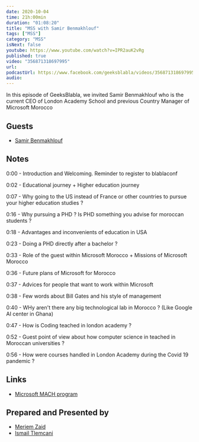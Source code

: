 ```yaml
---
date: 2020-10-04
time: 21h:00min
duration: "01:08:20"
title: "MSS with Samir Benmakhlouf"
tags: ["MSS"]
category: "MSS"
isNext: false
youtube: https://www.youtube.com/watch?v=IPR2auK2vRg
published: true
video: "356871318697995"
url:
podcastUrl: https://www.facebook.com/geeksblabla/videos/356871318697995
audio:
---
```


In this episode of GeeksBlabla, we invited Samir Benmakhlouf who is the current CEO of London Academy School and previous Country Manager of Microsoft Morocco

## Guests

- [Samir Benmakhlouf](https://www.linkedin.com/in/samirben/)

## Notes

0:00 - Introduction and Welcoming. Reminder to register to blablaconf

0:02 - Educational journey + Higher education journey

0:07 - Why going to the US instead of France or other countries to pursue your higher education studies ?

0:16 - Why pursuing a PHD ? Is PHD something you advise for moroccan students ?

0:18 - Advantages and inconvenients of education in USA

0:23 - Doing a PHD directly after a bachelor ?

0:33 - Role of the guest within Microsoft Morocco + Missions of Microsoft Morocco

0:36 - Future plans of Microsoft for Morocco

0:37 - Advices for people that want to work within Microsoft

0:38 - Few words about Bill Gates and his style of management

0:40 - WHy aren't there any big technological lab in Morocco ? (Like Google AI center in Ghana)

0:47 - How is Coding teached in london academy ?

0:52 - Guest point of view about how computer science in teached in Moroccan universities ?

0:56 - How were courses handled in London Academy during the Covid 19 pandemic ?

## Links

- [Microsoft MACH program](https://my.gradconnection.com/employers/microsoft/intern-to-mach/)

## Prepared and Presented by

- [Meriem Zaid](https://www.facebook.com/MeriemZaid)
- [Ismail Tlemcani](https://www.linkedin.com/in/ismailtlemcani)
